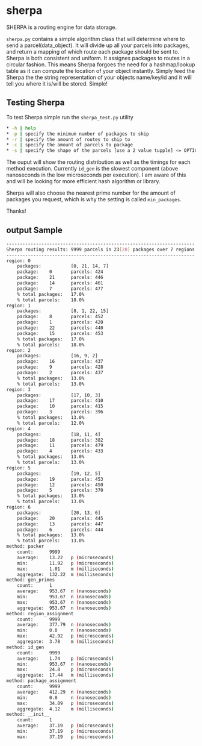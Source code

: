 # sherpa
SHERPA is a routing engine for data storage.

`sherpa.py` contains a simple algorithm class that will determine where to send a parcel(data_object). It will divide up all your parcels into packages, and return a mapping of which route each package should be sent to. Sherpa is both consistent and uniform. It assignes packages to routes in a circular fashion. This means Sherpa forgoes the need for a hashmap/lookup table as it can compute the location of your object instantly. Simply feed the Sherpa the the string representation of your objects name/key/id and it will tell you where it is/will be stored. Simple!

## Testing Sherpa
To test Sherpa simple run the `sherpa_test.py` utility
```bash
* -h | help
* -p | specify the minimum number of packages to ship
* -r | specify the amount of routes to ship to
* -c | specify the amount of parcels to package
* -s | specify the shape of the parcels [use a 2 value tupple] <= OPTIONAL
```
The ouput will show the routing distribution as well as the timings for each method execution. Currently `id_gen` is the slowest component (above nanoseconds in the low microseconds per execution). I am aware of this and will be looking for more efficient hash algorithm or library.

Sherpa will also choose the nearest prime number for the amount of packages you request, which is why the setting is called `min_packages`.

Thanks!

## output Sample
```bash
----------------------------------------------------------------------
Sherpa routing results: 9999 parcels in 23[20] packages over 7 regions
----------------------------------------------------------------------
region: 0
	packages:		    [0, 21, 14, 7]
	package:	0	    parcels: 424
	package:	21	    parcels: 446
	package:	14	    parcels: 461
	package:	7	    parcels: 477
	% total packages:	17.0%
	% total parcels:	18.0%
region: 1
	packages:		    [8, 1, 22, 15]
	package:	8	    parcels: 452
	package:	1	    parcels: 420
	package:	22	    parcels: 440
	package:	15	    parcels: 453
	% total packages:	17.0%
	% total parcels:	18.0%
region: 2
	packages:		    [16, 9, 2]
	package:	16	    parcels: 437
	package:	9	    parcels: 428
	package:	2	    parcels: 437
	% total packages:	13.0%
	% total parcels:	13.0%
region: 3
	packages:		    [17, 10, 3]
	package:	17	    parcels: 410
	package:	10	    parcels: 415
	package:	3	    parcels: 396
	% total packages:	13.0%
	% total parcels:	12.0%
region: 4
	packages:		    [18, 11, 4]
	package:	18	    parcels: 382
	package:	11	    parcels: 479
	package:	4	    parcels: 433
	% total packages:	13.0%
	% total parcels:	13.0%
region: 5
	packages:		    [19, 12, 5]
	package:	19	    parcels: 453
	package:	12	    parcels: 450
	package:	5	    parcels: 370
	% total packages:	13.0%
	% total parcels:	13.0%
region: 6
	packages:		    [20, 13, 6]
	package:	20	    parcels: 445
	package:	13	    parcels: 447
	package:	6	    parcels: 444
	% total packages:	13.0%
	% total parcels:	13.0%
method:	packer
	count:		9999
	average:	13.22	p (microseconds)
	min:		11.92	p (microseconds)
	max:		1.01	m (milliseconds)
	aggregate:	132.22	m (milliseconds)
method:	gen_primes
	count:		1
	average:	953.67	n (nanoseconds)
	min:		953.67	n (nanoseconds)
	max:		953.67	n (nanoseconds)
	aggregate:	953.67	n (nanoseconds)
method:	region_assignment
	count:		9999
	average:	377.79	n (nanoseconds)
	min:		0.0	    n (nanoseconds)
	max:		42.92	p (microseconds)
	aggregate:	3.78	m (milliseconds)
method:	id_gen
	count:		9999
	average:	1.74	p (microseconds)
	min:		953.67	n (nanoseconds)
	max:		24.8	p (microseconds)
	aggregate:	17.44	m (milliseconds)
method:	package_assignment
	count:		9999
	average:	412.29	n (nanoseconds)
	min:		0.0	    n (nanoseconds)
	max:		34.09	p (microseconds)
	aggregate:	4.12	m (milliseconds)
method:	__init__
	count:		1
	average:	37.19	p (microseconds)
	min:		37.19	p (microseconds)
	max:		37.19	p (microseconds)
```
